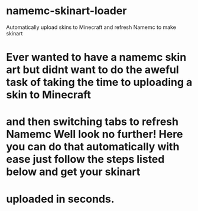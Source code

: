 # namemc-skinart-loader
Automatically upload skins to Minecraft and refresh Namemc to make skinart

# Ever wanted to have a namemc skin art but didnt want to do the aweful task of taking the time to uploading a skin to Minecraft
# and then switching tabs to refresh Namemc Well look no further! Here you can do that automatically with ease just follow the steps listed below and get your skinart
# uploaded in seconds.
